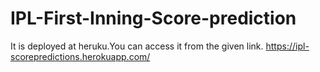 # IPL-First-Inning-Score-prediction
It is deployed at heruku.You can access it from the given link.
https://ipl-scorepredictions.herokuapp.com/
